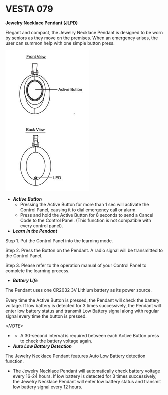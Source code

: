 # VESTA 079

**Jewelry Necklace Pendant (JLPD)**

Elegant and compact, the Jewelry Necklace Pendant is designed to be worn by seniors as they move on the premises. When an emergency arises, the user can summon help with one simple button press.

![](<.gitbook/assets/0 (44).jpeg>)

* _**Active Button**_
  * Pressing the Active Button for more than 1 sec will activate the Control Panel, causing it to dial emergency call or alarm.
  * Press and hold the Active Button for 8 seconds to send a Cancel Code to the Control Panel. (This function is not compatible with every control panel).
* _**Learn in the Pendant**_

Step 1. Put the Control Panel into the learning mode.

Step 2. Press the Button on the Pendant. A radio signal will be transmitted to the Control Panel.

Step 3. Please refer to the operation manual of your Control Panel to complete the learning process.

* _**Battery Life**_

The Pendant uses one CR2032 3V Lithium battery as its power source.

Every time the Active Button is pressed, the Pendant will check the battery voltage. If low battery is detected for 3 times successively, the Pendant will enter low battery status and transmit Low Battery signal along with regular signal every time the button is pressed.

_\<NOTE>_

*
  * A 30-second interval is required between each Active Button press to check the battery voltage again.
* _**Auto Low Battery Detection**_

The Jewelry Necklace Pendant features Auto Low Battery detection function.

* The Jewelry Necklace Pendant will automatically check battery voltage every 16-24 hours. If low battery is detected for 3 times successively, the Jewelry Necklace Pendant will enter low battery status and transmit low battery signal every 12 hours.
